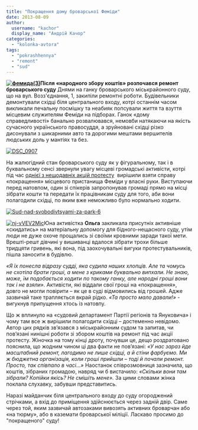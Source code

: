 ```yaml
---
title: "Покращення дому броварської Феміди"
date: 2013-08-09
author: 
  username: "kachor"
  display_name: "Андрій Качор"
categories: 
  - "kolonka-avtora"
tags: 
  - "pokrashhennya"
  - "remont"
  - "sud"
---
```


**[![фемида(3)](https://mpz.brovary.org/wp-content/uploads/2013/08/femida3.jpg)](https://mpz.brovary.org/wp-content/uploads/2013/08/femida3.jpg)Після «народного збору коштів» розпочався ремонт броварського суду** Днями на ганку броварського міськрайонного суду, що на вул. Возз'єднання, 1, закипіли ремонтні роботи. Будівельники демонтували східці біля центрального входу, котрі останнім часом викликали печальну посмішку та неабияк попсували життя та взуття місцевим служителям Феміди на підборах. Ганок «дому справедливості» банально розвалювався, немовби натякаючи на якість сучасного українського правосуддя, а зруйновані східці різко дисонували з шикарними авто та дорогими мештами вершителів людських доль у мантіях та без.

[![DSC_0907](https://mpz.brovary.org/wp-content/uploads/2013/08/DSC_0907.jpg)](https://mpz.brovary.org/wp-content/uploads/2013/08/DSC_0907.jpg)

На жалюгідний стан броварського суду як у фігуральному, так і в буквальному сенсі звернули увагу місцеві громадські активісти, котрі під час [однієї з нещодавніх акцій протесту](https://mpz.brovary.org/sud-zvilniv-z-pid-areshtu-zahisnikiv-parku-peremoga/)  вирішили взяти справу «покращення» місцевого пристанища Феміди у власні руки. Виступаючи перед натовпом, один зі спікерів запропонував громаді прямо на місці зібрати кошти та передати їх працівникам суду для того, аби вони полагодили східці, по яким вже неможливо було нормально ходити.

[![Sud-nad-svobodivtsyami-za-park-6](https://mpz.brovary.org/wp-content/uploads/2013/08/Sud-nad-svobodivtsyami-za-park-6.jpg)](https://mpz.brovary.org/wp-content/uploads/2013/08/Sud-nad-svobodivtsyami-za-park-6.jpg)

[![nj-vVEV2Mic](https://mpz.brovary.org/wp-content/uploads/2013/08/nj-vVEV2Mic.jpg)](https://mpz.brovary.org/wp-content/uploads/2013/08/nj-vVEV2Mic.jpg)Юна активістка **Ольга** закликала присутніх активніше «скидатись» на матеріальну допомогу для бідного-нещасного суду, утім люди не дуже охоче прощались зі своїми кровними заради такої мети. Врешті-решт дівчині у вишиванці вдалося зібрати трохи більше тридцяти гривень, які вона, під заохочувальні вигуки протестувальників, пішла заносити в будівлю.

_«Я їх понесла відразу судді, яка судила наших хлопців. Але та чомусь не схотіла брати гроші, а мене з криками буквально випхали. Не знаю, може, їм подобається ходити по такому ганку, але народні гроші вони так і не взяли»._ Активісти, які віддали свої гроші на «покращення», довго не могли повірити – як це в суді відмовились від грошей. Адже зазвичай таке трапляється вкрай рідко. _«Та просто мало давали!»_ - вигукнув припущення хтось із натовпу.

Що ж вплинуло на «судовий департамент Партії регіонів та Януковича» і чому там все ж вирішили полагодити східці – достеменно невідомо. Автор цих рядків зв’язався з міськрайонним судом та запитав, чи пов’язані нинішні роботи зі збором коштів на ремонт під час акції протесту. Жіночка на тому кінці дроту, почувши це, дещо роздратовано пояснила, що жодним чином ці два факти не пов’язані: _«У нас зараз йде масштабний ремонт, лагодимо не лише східці, а й стіни фарбуємо. Ми ж бюджетна організація, коли гроші прийшли – тоді й почали ремонт. Просто, так співпало в часі…»_ Наостанок співрозмовниця зазначила, що коштів, зібраних громадою, навряд чи б вистачило: _«Скільки вони там зібрали? Копійки якісь? Не смішіть мене»._ За цими словами жінка поклала слухавку, забувши представитись.

Наразі майданчик біля центрального входу до суду огороджений стрічками, а вхід до приміщення здійснюється через задній двір. Саме через той, яким зазвичай автозаками вивозять активних броварчан або «на тюрму», або в каземати броварської міліції. Ласкаво просимо до "покращеного" суду!
